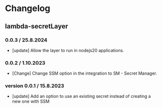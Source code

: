 # Changelog

## lambda-secretLayer

### 0.0.3 / 25.8.2024
* [update] Allow the layer to run in nodejs20 applications.

### 0.0.2 / 1.10.2023
* [Change] Change SSM option in the integration to SM - Secret Manager.

### version 0.0.1 / 15.8.2023
* [update] Add an option to use an existing secret instead of creating a new one with SSM 
